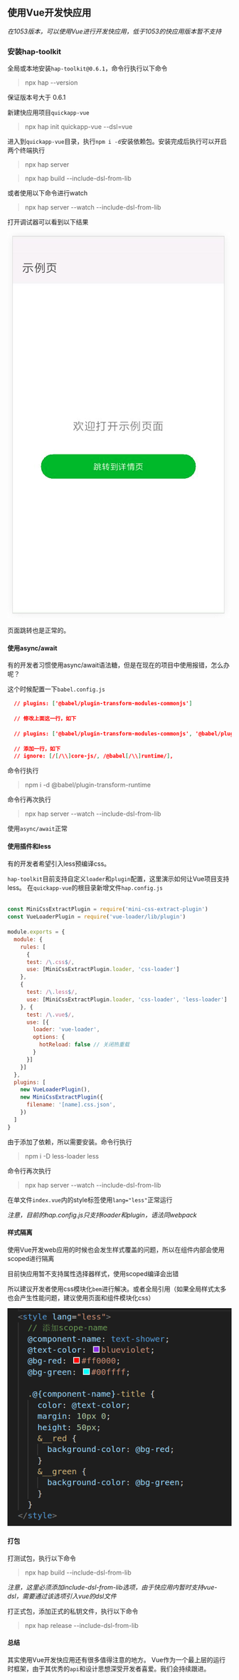 ## 使用Vue开发快应用

*在1053版本，可以使用Vue进行开发快应用，低于1053的快应用版本暂不支持*

### 安装hap-toolkit

全局或本地安装`hap-toolkit@0.6.1`，命令行执行以下命令

> npx hap --version

保证版本号大于 0.6.1

新建快应用项目`quickapp-vue`

> npx hap init quickapp-vue --dsl=vue

进入到`quickapp-vue`目录，执行`npm i -d`安装依赖包。安装完成后执行可以开启两个终端执行

> npx hap server

> npx hap build --include-dsl-from-lib

或者使用以下命令进行watch

> npx hap server --watch --include-dsl-from-lib

打开调试器可以看到以下结果

![](./img/1.png)

页面跳转也是正常的。

#### 使用async/await
有的开发者习惯使用async/await语法糖，但是在现在的项目中使用报错，怎么办呢？

这个时候配置一下`babel.config.js`

```json
  // plugins: ['@babel/plugin-transform-modules-commonjs']
  
  // 修改上面这一行，如下
  
  // plugins: ['@babel/plugin-transform-modules-commonjs', '@babel/plugin-transform-runtime'],

  // 添加一行，如下
  // ignore: [/[/\\]core-js/, /@babel[/\\]runtime/],

```
命令行执行
> npm i -d @babel/plugin-transform-runtime

命令行再次执行
> npx hap server --watch --include-dsl-from-lib

使用`async/await`正常

#### 使用插件和less

有的开发者希望引入less预编译css。

`hap-toolkit`目前支持自定义`loader`和`plugin`配置，这里演示如何让Vue项目支持less。
在`quickapp-vue`的根目录新增文件`hap.config.js`

```javascript

const MiniCssExtractPlugin = require('mini-css-extract-plugin')
const VueLoaderPlugin = require('vue-loader/lib/plugin')

module.exports = {
  module: {
    rules: [
      {
      test: /\.css$/,
      use: [MiniCssExtractPlugin.loader, 'css-loader']
    }, 
    {
      test: /\.less$/,
      use: [MiniCssExtractPlugin.loader, 'css-loader', 'less-loader']
    }, {
      test: /\.vue$/,
      use: [{
        loader: 'vue-loader',
        options: {
          hotReload: false // 关闭热重载
        }
      }]
    }]
  },
  plugins: [
    new VueLoaderPlugin(),
    new MiniCssExtractPlugin({
      filename: '[name].css.json',
    })
  ]
}

```
由于添加了依赖，所以需要安装。命令行执行

> npm i -D less-loader less

命令行再次执行
> npx hap server --watch --include-dsl-from-lib

在单文件`index.vue`内的style标签使用`lang="less"`正常运行

*注意，目前的hap.config.js只支持loader和plugin，语法同webpack*

#### 样式隔离

使用Vue开发web应用的时候也会发生样式覆盖的问题，所以在组件内部会使用scoped进行隔离

目前快应用暂不支持属性选择器样式，使用scoped编译会出错

所以建议开发者使用css模块化`bem`进行解决。或者全局引用（如果全局样式太多也会产生性能问题，建议使用页面和组件模块化css）

![](./img/2.png)

#### 打包

打测试包，执行以下命令

> npx hap build --include-dsl-from-lib

*注意，这里必须添加include-dsl-from-lib选项，由于快应用内暂时支持vue-dsl，需要通过该选项引入vue的dsl文件*

打正式包，添加正式的私钥文件，执行以下命令

> npx hap release --include-dsl-from-lib

#### 总结

其实使用Vue开发快应用还有很多值得注意的地方。
Vue作为一个最上层的运行时框架，由于其优秀的`api`和设计思想深受开发者喜爱。我们会持续跟进。
